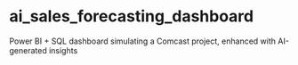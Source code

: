 # ai_sales_forecasting_dashboard
Power BI + SQL dashboard simulating a Comcast project, enhanced with AI-generated insights
